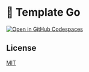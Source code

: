# :partying_face: Template Go

[![Open in GitHub Codespaces](https://github.com/codespaces/badge.svg)](https://codespaces.new/katallaxie/template-go?quickstart=1)

## License

[MIT](/LICENSE)